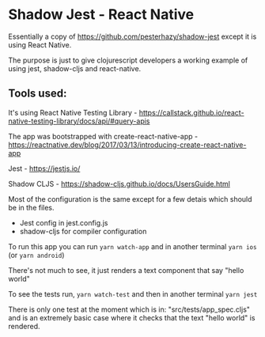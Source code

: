 # Shadow Jest - React Native

Essentially a copy of https://github.com/pesterhazy/shadow-jest except it is using React Native.

The purpose is just to give clojurescript developers a working example of using jest, shadow-cljs and react-native.

## Tools used:
It's using React Native Testing Library - https://callstack.github.io/react-native-testing-library/docs/api/#query-apis

The app was bootstrapped with create-react-native-app -
https://reactnative.dev/blog/2017/03/13/introducing-create-react-native-app

Jest - https://jestjs.io/

Shadow CLJS - https://shadow-cljs.github.io/docs/UsersGuide.html

Most of the configuration is the same except for a few detais which should be in the files.
- Jest config in jest.config.js
- shadow-cljs for compiler configuration

To run this app you can run
`yarn watch-app`
and in another terminal
`yarn ios` (or `yarn android`)

There's not much to see, it just renders a text component that say "hello world"

To see the tests run,
`yarn watch-test`
and then in another terminal
`yarn jest`

There is only one test at the moment which is in: "src/tests/app_spec.cljs"
and is an extremely basic case where it checks that the text "hello world" is rendered.


